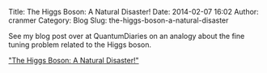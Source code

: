 Title: The Higgs Boson: A Natural Disaster!
Date: 2014-02-07 16:02
Author: cranmer
Category: Blog
Slug: the-higgs-boson-a-natural-disaster

See my blog post over at QuantumDiaries on an analogy about the fine
tuning problem related to the Higgs boson.  
  
  
["The Higgs Boson: A Natural Disaster!"  
][]

  ["The Higgs Boson: A Natural Disaster!"  
 ]: http://www.quantumdiaries.org/2014/02/01/the-higgs-boson-a-natural-disaster/
